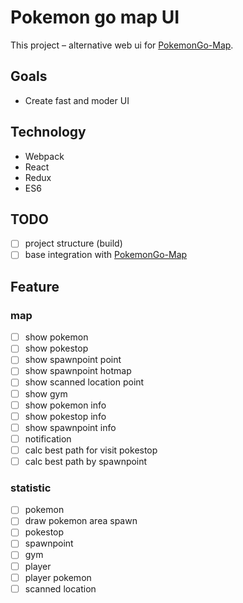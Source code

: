 # Pokemon go map UI

This project – alternative web ui for [PokemonGo-Map](/PokemonGoMap/PokemonGo-Map).

## Goals
- Create fast and moder UI
  
## Technology
- Webpack
- React
- Redux
- ES6


## TODO
- [ ] project structure (build)
- [ ] base integration with [PokemonGo-Map](/PokemonGoMap/PokemonGo-Map)

## Feature

### map
- [ ] show pokemon
- [ ] show pokestop
- [ ] show spawnpoint point
- [ ] show spawnpoint hotmap
- [ ] show scanned location point
- [ ] show gym
- [ ] show pokemon info
- [ ] show pokestop info
- [ ] show spawnpoint info
- [ ] notification
- [ ] calc best path for visit pokestop
- [ ] calc best path by spawnpoint

### statistic
- [ ] pokemon
- [ ] draw pokemon area spawn
- [ ] pokestop
- [ ] spawnpoint
- [ ] gym
- [ ] player
- [ ] player pokemon
- [ ] scanned location